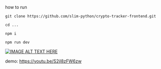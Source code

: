 
how to run

`git clone https://github.com/slim-python/crypto-tracker-frontend.git`

`cd ... `

`npm i`

`npm run dev`


[![IMAGE ALT TEXT HERE](https://i.ytimg.com/vi/S2jl8zFW6zw/maxresdefault.jpg)](https://www.youtube.com/watch?v=S2jl8zFW6zw)

demo: https://youtu.be/S2jl8zFW6zw
